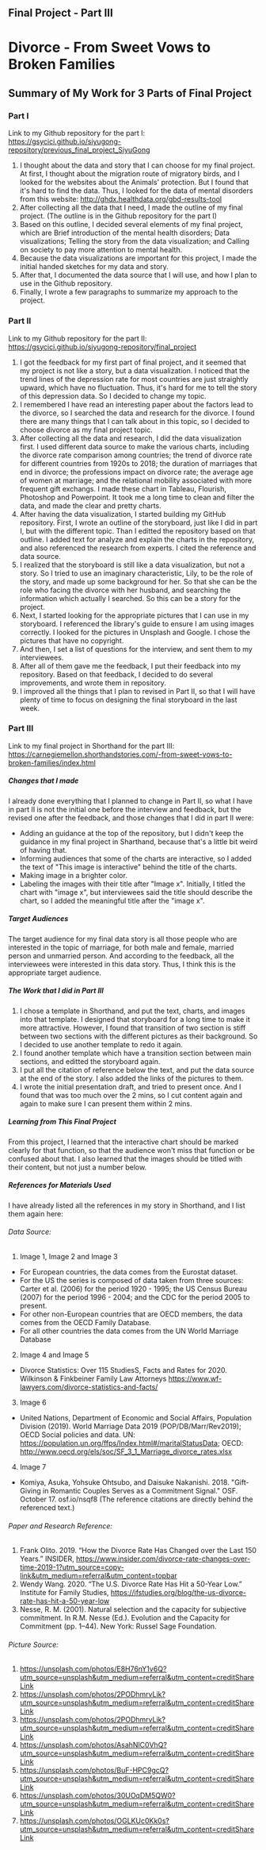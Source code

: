 ## Final Project - Part III 

# Divorce - From Sweet Vows to Broken Families

## Summary of My Work for 3 Parts of Final Project

### Part I

Link to my Github repository for the part I:
https://gsycici.github.io/siyugong-repository/previous_final_project_SiyuGong

1. I thought about the data and story that I can choose for my final project. At first, I thought about the migration route of migratory birds, and I looked for the websites about the Animals' protection. But I found that it's hard to find the data. Thus, I looked for the data of mental disorders from this website: http://ghdx.healthdata.org/gbd-results-tool
2. After collecting all the data that I need, I made the outline of my final project. (The outline is in the Github repository for the part I)
3. Based on this outline, I decided several elements of my final project, which are Brief introduction of the mental health disorders; Data visualizations; Telling the story from the data visualization; and Calling on society to pay more attention to mental health.
4. Because the data visualizations are important for this project, I made the initial handed sketches for my data and story.
5. After that, I documented the data source that I will use, and how I plan to use in the Github repository.
6. Finally, I wrote a few paragraphs to summarize my approach to the project.

### Part II

Link to my Github repository for the part II: 
https://gsycici.github.io/siyugong-repository/final_project

1. I got the feedback for my first part of final project, and it seemed that my project is not like a story, but a data visualization. I noticed that the trend lines of the depression rate for most countries are just straightly upward, which have no fluctuation. Thus, it's hard for me to tell the story of this depression data. So I decided to change my topic.
2. I remembered I have read an interesting paper about the factors lead to the divorce, so I searched the data and research for the divorce. I found there are many things that I can talk about in this topic, so I decided to choose divorce as my final project topic.
3. After collecting all the data and research, I did the data visualization first. I used different data source to make the various charts, including the divorce rate comparison among countries; the trend of divorce rate for different countries from 1920s to 2018; the duration of marriages that end in divorce; the professions impact on divorce rate; the average age of women at marriage; and the relational mobility associated with more frequent gift exchangs. I made these chart in Tableau, Flourish, Photoshop and Powerpoint. It took me a long time to clean and filter the data, and made the clear and pretty charts.
4. After having the data visualization, I started building my GitHub repository. First, I wrote an outline of the storyboard, just like I did in part I, but with the different topic. Than I editted the repository based on that outline. I added text for analyze and explain the charts in the repository, and also referenced the research from experts. I cited the reference and data source.
5. I realized that the storyboard is still like a data visualization, but not a story. So I tried to use an imaginary characteristic, Lily, to be the role of the story, and made up some background for her. So that she can be the role who facing the divorce with her husband, and searching the information which actually I searched. So this can be a story for the project.
6. Next, I started looking for the appropriate pictures that I can use in my storyboard. I referenced the library's guide to ensure I am using images correctly. I looked for the pictures in Unsplash and Google. I chose the pictures that have no copyright.
7. And then, I set a list of questions for the interview, and sent them to my interviewees. 
8. After all of them gave me the feedback, I put their feedback into my repository. Based on that feedback, I decided to do several improvements, and wrote them in repository. 
9. I improved all the things that I plan to revised in Part II, so that I will have plenty of time to focus on designing the final storyboard in the last week.

### Part III

Link to my final project in Shorthand for the part III:
https://carnegiemellon.shorthandstories.com/-from-sweet-vows-to-broken-families/index.html

##### Changes that I made

I already done everything that I planned to change in Part II, so what I have in part II is not the initial one before the interview and feedback, but the revised one after the feedback, and those changes that I did in part II were:
  - Adding an guidance at the top of the repository, but I didn't keep the guidance in my final project in Sharthand, because that's a little bit weird of having that. 
  - Informing audiences that some of the charts are interactive, so I added the text of "This image is interactive" behind the title of the charts. 
  - Making image in a brighter color. 
  - Labeling the images with their title after "Image x". Initially, I titled the chart with "image x", but interviewees said the title should describe the chart, so I added the meaningful title after the "image x".

##### Target Audiences

The target audience for my final data story is all those people who are interested in the topic of marriage, for both male and female, married person and unmarried person. And according to the feedback, all the interviewees were interested in this data story. Thus, I think this is the appropriate target audience.

##### The Work that I did in Part III

1. I chose a template in Shorthand, and put the text, charts, and images into that template. I designed that storyboard for a long time to make it more attractive. However, I found that transition of two section is stiff between two sections with the different pictures as their background. So I decided to use another template to redo it again.
2. I found another template which have a transition section between main sections, and editted the storyboard again.
3. I put all the citation of reference below the text, and put the data source at the end of the story. I also added the links of the pictures to them.
4. I wrote the initial presentation draft, and tried to present once. And I found that was too much over the 2 mins, so I cut content again and again to make sure I can present them within 2 mins.

##### Learning from This Final Project

From this project, I learned that the interactive chart should be marked clearly for that function, so that the audience won't miss that function or be confused about that. I also learned that the images should be titled with their content, but not just a number below.

##### References for Materials Used

I have already listed all the references in my story in Shorthand, and I list them again here:

###### Data Source: 

1. Image 1, Image 2 and Image 3
  - For European countries, the data comes from the Eurostat dataset.
  - For the US the series is composed of data taken from three sources: Carter et al. (2006) for the period 1920 - 1995; the US Census Bureau (2007) for the period 1996 - 2004; and the CDC for the period 2005 to present.
  - For other non-European countries that are OECD members, the data comes from the OECD Family Database.
  - For all other countries the data comes from the UN World Marriage Database
2. Image 4 and Image 5
  - Divorce Statistics: Over 115 StudiesS, Facts and Rates for 2020. Wilkinson & Finkbeiner Family Law Attorneys 
    https://www.wf-lawyers.com/divorce-statistics-and-facts/
3. Image 6
  - United Nations, Department of Economic and Social Affairs, Population Division (2019). World Marriage Data 2019 (POP/DB/Marr/Rev2019); OECD Social policies and data.
    UN: https://population.un.org/ffps/Index.html#/maritalStatusData; OECD: http://www.oecd.org/els/soc/SF_3_1_Marriage_divorce_rates.xlsx
4. Image 7
  - Komiya, Asuka, Yohsuke Ohtsubo, and Daisuke Nakanishi. 2018. "Gift-Giving in Romantic Couples Serves as a Commitment Signal." OSF. October 17. osf.io/nsqf8
(The reference citations are directly behind the referenced text.)

###### Paper and Research Reference:

1. Frank Olito. 2019. “How the Divorce Rate Has Changed over the Last 150 Years.” INSIDER, https://www.insider.com/divorce-rate-changes-over-time-2019-1?utm_source=copy-link&utm_medium=referral&utm_content=topbar
2. Wendy Wang. 2020. “The U.S. Divorce Rate Has Hit a 50-Year Low.” Institute for Family Studies, https://ifstudies.org/blog/the-us-divorce-rate-has-hit-a-50-year-low
3. Nesse, R. M. (2001). Natural selection and the capacity for subjective commitment. In R.M. Nesse (Ed.). Evolution and the Capacity for Commitment (pp. 1–44). New York: Russel Sage Foundation.

###### Picture Source:

1. https://unsplash.com/photos/E8H76nY1v6Q?utm_source=unsplash&utm_medium=referral&utm_content=creditShareLink 
2. https://unsplash.com/photos/2PODhmrvLik?utm_source=unsplash&utm_medium=referral&utm_content=creditShareLink 
3. https://unsplash.com/photos/2PODhmrvLik?utm_source=unsplash&utm_medium=referral&utm_content=creditShareLink
4. https://unsplash.com/photos/AsahNlC0VhQ?utm_source=unsplash&utm_medium=referral&utm_content=creditShareLink 
5. https://unsplash.com/photos/BuF-HPC9gcQ?utm_source=unsplash&utm_medium=referral&utm_content=creditShareLink 
6. https://unsplash.com/photos/30UOqDM5QW0?utm_source=unsplash&utm_medium=referral&utm_content=creditShareLink 
7. https://unsplash.com/photos/OGLKUc0Kk0s?utm_source=unsplash&utm_medium=referral&utm_content=creditShareLink
  

